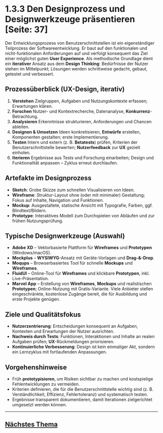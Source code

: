 # 1.3.3 Den Designprozess und Designwerkzeuge präsentieren [Seite: 37]

Der Entwicklungsprozess von Benutzerschnittstellen ist ein eigenständiger Teilprozess der Softwareentwicklung. Er baut auf den funktionalen und nicht-funktionalen Anforderungen auf und verfolgt konsequent das Ziel einer möglichst guten **User Experience**. Als methodische Grundlage dient ein **iterativer** Ansatz aus dem **Design Thinking**: Bedürfnisse der Nutzer stehen im Mittelpunkt; Lösungen werden schrittweise gedacht, gebaut, getestet und verbessert. 

## Prozessüberblick (UX-Design, iterativ)

1. **Verstehen**
   Zielgruppen, Aufgaben und Nutzungskontexte erfassen; Erwartungen klären.
2. **Forschen**
   Nutzer- und Kontextrecherche, Datenanalyse, **Konkurrenz**-Betrachtung.
3. **Analysieren**
   Erkenntnisse strukturieren, Anforderungen und Chancen ableiten.
4. **Designen & Umsetzen**
   Ideen konkretisieren, **Entwürfe** erstellen, Komponenten gestalten; erste Implementierung.
5. **Testen**
   Intern und extern (z. B. **Betatests**) prüfen, Kriterien der Benutzerschnittstelle bewerten; **Nutzerfeedback** zur **UX** gezielt einholen.
6. **Iterieren**
   Ergebnisse aus Tests und Forschung einarbeiten; Design und Funktionalität anpassen – Zyklus erneut durchlaufen.

## Artefakte im Designprozess

* **Sketch**: Grobe Skizze zum schnellen Visualisieren von Ideen.
* **Wireframe**: Struktur-Layout ohne (oder mit minimaler) Gestaltung; Fokus auf Inhalte, Navigation und Funktionen.
* **Mockup**: Ausgestaltete, statische Ansicht mit Typografie, Farben, ggf. Blindtext/Bildern.
* **Prototype**: Interaktives Modell zum Durchspielen von Abläufen und zur frühen Nutzungsprüfung.

## Typische Designwerkzeuge (Auswahl)

* **Adobe XD** – Vektorbasierte Plattform für **Wireframes** und **Prototypen** (Windows/macOS).
* **Mockplus** – **WYSIWYG**-Ansatz mit Geräte-Vorlagen und **Drag-&-Drop**.
* **Moqups** – Browserbasiertes Tool für schnelle **Mockups** und **Wireframes**.
* **FluidUI** – Online-Tool für **Wireframes** und klickbare **Prototypen**, inkl. Live-Präsentation.
* **Marvel App** – Erstellung von **Wireframes**, **Mockups** und realistischen **Prototypen**; Online-Nutzung mit Gratis-Variante.
  Viele Anbieter stellen eingeschränkte, kostenlose Zugänge bereit, die für Ausbildung und erste Projekte genügen. 

## Ziele und Qualitätsfokus

* **Nutzerzentrierung**: Entscheidungen konsequent an Aufgaben, Kontexten und Erwartungen der Nutzer ausrichten.
* **Nachweis durch Tests**: Funktionen, Interaktionen und Inhalte an realen Aufgaben prüfen; **UX**-Rückmeldungen priorisieren.
* **Kontinuierliche Verbesserung**: Design ist kein einmaliger Akt, sondern ein Lernzyklus mit fortlaufenden Anpassungen.

## Vorgehenshinweise

* Früh **prototypisieren**, um Risiken sichtbar zu machen und kostspielige Fehlentwicklungen zu vermeiden.
* Kriterien definieren, die für die Benutzerschnittstelle wichtig sind (z. B. Verständlichkeit, Effizienz, Fehlertoleranz) und systematisch testen.
* Ergebnisse transparent dokumentieren, damit Iterationen zielgerichtet umgesetzt werden können. 

---

## [Nächstes Thema](./1.3.4_Grafische_Benutzerelemente_einer_GUI_unterscheiden_und_allgemeine_Gestaltungskriterien_praesentieren.md)
